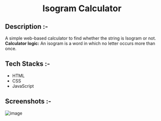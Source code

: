 # <p align="center">Isogram Calculator</p>

## Description :-

A simple web-based calculator to find whether the string is Isogram or not.<br>
**Calculator logic:** An isogram is a word in which no letter occurs more than once.

## Tech Stacks :-

- HTML
- CSS
- JavaScript

## Screenshots :-

![image](https://github.com/user-attachments/assets/af9d8224-c48e-416f-932b-828e03e02561)

